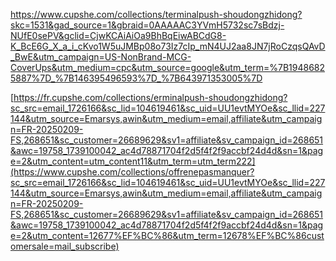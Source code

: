 https://www.cupshe.com/collections/terminalpush-shoudongzhidong?skc=1531&gad_source=1&gbraid=0AAAAAC3YVmH5732sc7sBdzj-NUfE0sePV&gclid=CjwKCAiAiOa9BhBqEiwABCdG8-K_BcE6G_X_a_i_cKvo1W5uJMBp08o73Iz7cIp_mN4UJ2aa8JN7jRoCzqsQAvD_BwE&utm_campaign=US-NonBrand-MCG-CoverUps&utm_medium=cpc&utm_source=google&utm_term=%7B19486825887%7D_%7B146395496593%7D_%7B643971353005%7D


[https://fr.cupshe.com/collections/erminalpush-shoudongzhidong?sc_src=email_1726166&sc_lid=104619461&sc_uid=UU1evtMYOe&sc_llid=227144&utm_source=Emarsys,awin&utm_medium=email,affiliate&utm_campaign=FR-20250209-FS,268651&sc_customer=26689629&sv1=affiliate&sv_campaign_id=268651&awc=19758_1739100042_ac4d78871704f2d5f4f2f9accbf24d4d&sn=1&page=2&utm_content=utm_content11&utm_term=utm_term222](https://www.cupshe.com/collections/offrenepasmanquer?sc_src=email_1726166&sc_lid=104619461&sc_uid=UU1evtMYOe&sc_llid=227144&utm_source=Emarsys,awin&utm_medium=email,affiliate&utm_campaign=FR-20250209-FS,268651&sc_customer=26689629&sv1=affiliate&sv_campaign_id=268651&awc=19758_1739100042_ac4d78871704f2d5f4f2f9accbf24d4d&sn=1&page=2&utm_content=12677%EF%BC%86&utm_term=12678%EF%BC%86customersale=mail_subscribe)
